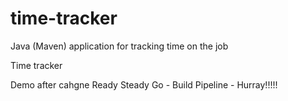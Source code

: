 # time-tracker
Java (Maven) application for tracking time on the job

Time tracker

Demo after cahgne Ready Steady Go - Build Pipeline - Hurray!!!!!
